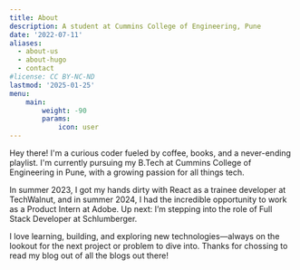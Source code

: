 ```yaml
---
title: About
description: A student at Cummins College of Engineering, Pune
date: '2022-07-11'
aliases:
  - about-us
  - about-hugo
  - contact
#license: CC BY-NC-ND
lastmod: '2025-01-25'
menu:
    main: 
        weight: -90
        params:
            icon: user
---
```


Hey there! I'm a curious coder fueled by coffee, books, and a never-ending playlist. I'm currently pursuing my B.Tech at Cummins College of Engineering in Pune, with a growing passion for all things tech.

In summer 2023, I got my hands dirty with React as a trainee developer at TechWalnut, and in summer 2024, I had the incredible opportunity to work as a Product Intern at Adobe. Up next: I’m stepping into the role of Full Stack Developer at Schlumberger.

I love learning, building, and exploring new technologies—always on the lookout for the next project or problem to dive into. Thanks for chossing to read my blog out of all the blogs out there!